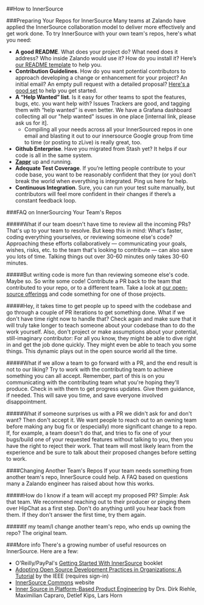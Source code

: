 ##How to InnerSource

###Preparing Your Repos for InnerSource
Many teams at Zalando have applied the InnerSource collaboration model to deliver more effectively and get work done. To try InnerSource with your own team's repos, here's what you need:

- **A good README**. What does your project do? What need does it address? Who inside Zalando would use it? How do you install it? Here’s [our README template](https://github.com/zalando/zalando-howto-open-source/blob/master/READMEtemplate.md) to help you.
- **Contribution Guidelines**. How do you want potential contributors to approach developing a change or enhancement for your project? An initial email? An empty pull request with a detailed proposal? [Here's a good set](https://github.com/zalando/skipper/blob/master/CONTRIBUTING.md) to help you get started.
- **A “Help Wanted” list**. Is it easy for other teams to spot the features, bugs, etc. you want help with? Issues Trackers are good, and tagging them with “help wanted” is even better. We have a Grafana dashboard collecting all our "help wanted" issues in one place [internal link, please ask us for it].
  - Compiling all your needs across all your InnerSourced repos in one email and blasting it out to our innersource Google group from time to time (or posting to zLive) is really great, too.
- **Github Enterprise**. Have you migrated from Stash yet? It helps if our code is all in the same system.
- **[Zappr](https://github.com/integrations/zappr)** up and running.
- **Adequate Test Coverage**. If you’re letting people contribute to your code base, you want to be reasonably confident that they (or you) don’t break the world when everything is integrated. Ping us here for help.
- **Continuous Integration**. Sure, you can run your test suite manually, but contributors will feel more confident in their changes if there’s a constant feedback loop. 

###FAQ on InnerSourcing Your Team's Repos

#####What if our team doesn't have time to review all the incoming PRs?
That's up to your team to resolve. But keep this in mind: What's faster, coding everything yourselves, or reviewing someone else's code? Approaching these efforts collaboratively — communicating your goals, wishes, risks, etc. to the team that's looking to contribute — can also save you lots of time. Talking things out over 30-60 minutes only takes 30-60 minutes.

#####But writing code is more fun than reviewing someone else's code. 
Maybe so. So write some code! Contribute a PR back to the team that contributed to your repo, or to a different team. Take a look at [our open-source offerings](https://zalando.github.io/) and code something for one of those projects.

#####Hey, it takes time to get people up to speed with the codebase and go through a couple of PR iterations to get something done. What if we don't have time right now to handle that?
Check again and make sure that it will truly take longer to teach someone about your codebase than to do the work yourself. Also, don't project or make assumptions about your potential, still-imaginary contributor: For all you know, they might be able to dive right in and get the job done quickly. They might even be able to teach you some things. This dynamic plays out in the open source world all the time.

#####What if we allow a team to go forward with a PR, and the end result is not to our liking?
Try to work with the contributing team to achieve something you can all accept. Remember, part of this is on you communicating with the contributing team what you're hoping they'll produce. Check in with them to get progress updates. Give them guidance, if needed. This will save you time, and save everyone involved disappointment.

#####What if someone surprises us with a PR we didn't ask for and don't want?
Then don't accept it. We want people to reach out to an owning team before making any bug fix or (especially) more significant change to a repo. If, for example, a team doesn't do that, and tries to fix one of your bugs/build one of your requested features without talking to you, then you have the right to reject their work. That team will most likely learn from the experience and be sure to talk about their proposed changes before setting to work. 

####Changing Another Team's Repos
If your team needs something from another team's repo, InnerSource could help. A FAQ based on questions many a Zalando engineer has raised about how this works.

#####How do I know if a team will accept my proposed PR? 
Simple: Ask that team. We recommend reaching out to their producer or pinging them over HipChat as a first step. Don't do anything until you hear back from them. If they don't answer the first time, try them again.  

#####If my team/I change another team's repo, who ends up owning the repo?
The original team.

###More info
There's a growing number of useful resources on InnerSource. Here are a few:
- O'Reilly/PayPal's [Getting Started With InnerSource](https://www.oreilly.com/ideas/getting-started-with-innersource) booklet
- [Adopting Open Source Development Practices in Organizations: A Tutorial](http://ieeexplore.ieee.org/document/6809709/) by the IEEE (requires sign-in)
- [InnerSource Commons](https://paypal.github.io/InnerSourceCommons/) website
- [Inner Source in Platform-Based Product
Engineering](http://www.develop-group.de/fileadmin/dg_Internet/downloads/Fachveroeffentlichungen/Fachveroeffentlichungen_Projekt/devgroup_InnerSource_in_Platform-BasedProductEngineering.pdf) by Drs. Dirk Riehle, Maximilian Capraro, Detlef Kips, Lars Horn

